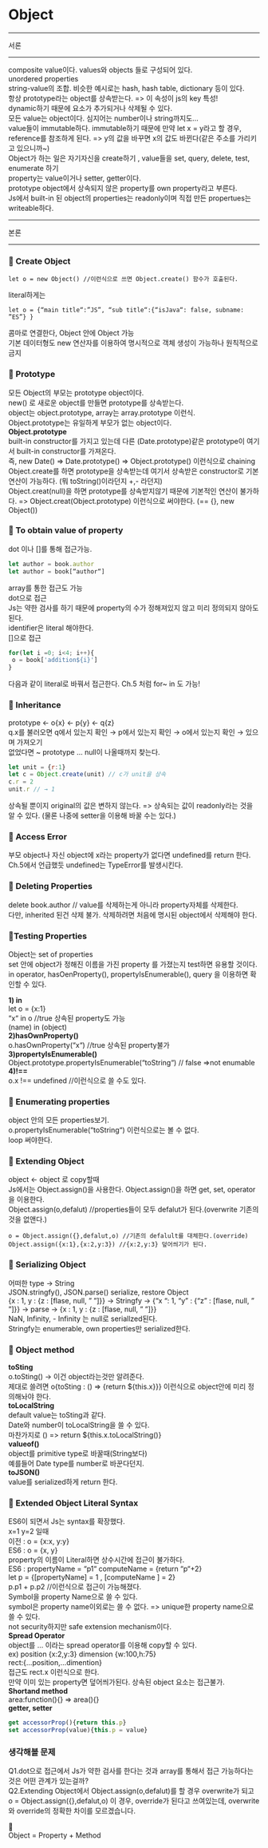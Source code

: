 # Object  
***
서론
***
composite value이다. values와 objects 들로 구성되어 있다.  
unordered properties  
string-value의 조합. 비슷한 예시로는 hash, hash table, dictionary 등이 있다.  
항상 prototype라는 object를 상속받는다. => 이 속성이 js의 key 특성!  
dynamic하기 때문에 요소가 추가되거나 삭제될 수 있다.  
모든 value는 object이다. 심지어는 number이나 string까지도…  
value들이 immutable하다. immutable하기 때문에 만약 let x = y라고 할 경우, reference를 참조하게 된다. => y의 값을 바꾸면 x의 값도 바뀐다(같은 주소를 가리키고 있으니까~)  
Object가 하는 일은 자기자신을 create하기 , value들을 set, query, delete, test, enumerate 하기  
property는 value이거나 setter, getter이다.  
prototype object에서 상속되지 않은 property를 own property라고 부른다.  
Js에서 built-in 된 object의 properties는 readonly이며 직접 만든 propertues는 writeable하다.  
***
본론 
***
### 🦑 Create Object  
```
let o = new Object() //이런식으로 쓰면 Object.create() 함수가 호출된다.  
```
literal하게는 
```
let o = {“main title“:”JS”, “sub title“:{“isJava“: false, subname: ”ES”} }  
```
콤마로 연결한다, Object 안에 Object 가능  
기본 데이터형도 new 연산자를 이용하여 명시적으로 객체 생성이 가능하나 원칙적으로 금지  
### 🦑 Prototype  
모든 Object의 부모는 prototype object이다.  
new() 로 새로운 object를 만들면 prototype를 상속받는다.  
object는 object.prototype, array는 array.prototype 이런식.  
Object.prototype는 유일하게 부모가 없는 object이다.  
**Object.prototype**  
built-in constructor를 가지고 있는데 다른 (Date.prototype)같은 prototype이 여기서 built-in constructor를 가져온다.  
즉, new Date() => Date.prototype() => Object.prototype() 이런식으로 chaining  
Object.create를 하면 prototype을 상속받는데 여기서 상속받은 constructor로 기본 연산이 가능하다. (뭐 toString()이라던지 +,- 라던지)  
Object.creat(null)을 하면 prototype를 상속받지않기 때문에 기본적인 연산이 불가하다. => Object.creat(Object.prototype) 이런식으로 써야한다. (== {}, new Object())  
### 🦑 To obtain value of property  
dot 이나 []를 통해 접근가능.  
```javascript
let author = book.author  
let author = book[“author“]  
```
array를 통한 접근도 가능  
dot으로 접근  
Js는 약한 검사를 하기 때문에 property의 수가 정해져있지 않고 미리 정의되지 않아도 된다.  
 identifier은 literal 해야한다.  
[]으로 접근
```javascript
for(let i =0; i<4; i++){  
 o = book['addition${i}']  
}  
```
다음과 같이 literal로 바꿔서 접근한다. Ch.5 처럼 for~ in 도 가능!  
### 🦑 Inheritance  
prototype ← o{x} ← p{y} ← q{z}  
q.x를 불러오면 q에서 있는지 확인 → p에서 있는지 확인 → o에서 있는지 확인 → 있으며 가져오기  
없었다면 ~ prototype … null이 나올때까지 찾는다.  
```javascript
let unit = {r:1}  
let c = Object.create(unit) // c가 unit을 상속  
c.r = 2  
unit.r // → 1
```
상속될 뿐이지 original의 값은 변하지 않는다. => 상속되는 값이 readonly라는 것을 알 수 있다. (물론 나중에 setter을 이용해 바꿀 수는 있다.)  
### 🦑 Access Error  
부모 object나 자신 object에 x라는 property가 없다면 undefined를 return 한다.
Ch.5에서 언급했듯 undefined는 TypeError를 발생시킨다.
### 🦑 Deleting Properties
delete book.author // value를 삭제하는게 아니라 property자체를 삭제한다.  
다만, inherited 된건 삭제 불가. 삭제하려면 처음에 명시된 object에서 삭제해야 한다.  
### 🦑Testing Properties  
Object는 set of properties  
set 안에 object가 정해진 이름을 가진 property 를 가졌는지 test하면 유용할 것이다.  
in operator, hasOenProperty(), propertyIsEnumerable(), query 을 이용하면 확인할 수 있다.  
  
**1) in**  
let o = {x:1}  
“x“ in o //true 상속된 property도 가능  
(name) in (object)  
**2)hasOwnProperty()**  
o.hasOwnProperty(“x“) //true 상속된 property불가  
**3)propertyIsEnumerable()**  
Object.prototype.propertyIsEnumerable(“toString“) // false =>not enumable  
**4)!==**  
o.x !== undefined //이런식으로 쓸 수도 있다.  
### 🦑 Enumerating properties  
object 안의 모든 properties보기.  
o.propertyIsEnumerable(“toString“) 이런식으로는 볼 수 없다.  
loop 써야한다.  
### 🦑 Extending Object  
object ← object 로 copy할때  
Js에서는 Object.assign()을 사용한다. Object.assign()을 하면 get, set, operator을 이용한다.  
Object.assign(o,defalut) //properties들이 모두 defalut가 된다.(overwrite 기존의 것을 없앤다.)  
```
o = Object.assign({},defalut,o) //기존의 defalult를 대체한다.(override)  
Object.assign({x:1},{x:2,y:3}) //{x:2,y:3} 덮어씌기가 된다.  
```
### 🦑 Serializing Object  
어떠한 type → String  
JSON.stringfy(), JSON.parse() serialize, restore Object  
{x : 1, y : {z : [flase, null, ” ”]}} → Stringfy → {“x “: 1, “y” : {“z” : [flase, null, ” ”]}} → parse → {x : 1, y : {z : [flase, null, ” ”]}}  
NaN, Infinity, - Infinity 는 null로 seriallzed된다.  
Stringfy는 enumerable, own properties만 serialized한다.  
### 🦑 Object method  
**toSting**  
o.toSting() → 이건 object라는것만 알려준다.  
제대로 쓸려면 o{toSting : () => {return ${this.x}}} 이런식으로 object안에 미리 정의해놔야 한다.  
**toLocalString**  
default value는 toSting과 같다.  
Date와 number이 toLocalString을 쓸 수 있다.  
마찬가지로 () => return ${this.x.toLocalString()}  
**valueof()**  
object를 primitive type로 바꿀때(String보다)  
예를들어 Date type를 number로 바꾼다던지.  
**toJSON()**  
 value를 serialized하게 return 한다.  
### 🦑 Extended Object Literal Syntax  
ES6이 되면서 Js는 syntax를 확장했다.  
x=1 y=2 일때  
 이전 : o = {x:x, y:y}  
ES6 : o = {x, y}  
property의 이름이 Literal하면 상수시간에 접근이 불가하다.  
ES6 : propertyName = “p1“ computeName = {return “p“+2}  
let p = {[propertyName] = 1 , [computeName ] = 2}  
p.p1 + p.p2 //이런식으로 접근이 가능해졌다.  
Symbol을 property Name으로 쓸 수 있다.  
 symbol은 property name이외로는 쓸 수 없다. => unique한 property name으로 쓸 수 있다.  
not security하지만 safe extension mechanism이다.  
**Spread Operator**  
object를 … 이라는 spread operator를 이용해 copy할 수 있다.  
 ex) position {x:2,y:3} dimension {w:100,h:75}  
rect:{…position,…dimention}  
 접근도 rect.x 이런식으로 한다.  
만약 이미 있는 property면 덮어씌가된다. 상속된 object 요소는 접근불가.  
**Shortand method**  
area:function(){} => area(){}  
**getter, setter**
```javascript
get accessorProp(){return this.p}  
set accessorProp(value){this.p = value}
```
  
    
### 생각해볼 문제 
Q1.dot으로 접근에서 Js가 약한 검사를 한다는 것과 array를 통해서 접근 가능하다는 것은 어떤 관계가 있는걸까?  
Q2.Extending Object에서 Object.assign(o,defalut)를 할 경우 overwrite가 되고 o = Object.assign({},defalut,o) 이 경우, override가 된다고 쓰여있는데, overwrite와 override의 정확한 차이를 모르겠습니다.  
  
  
🐹   
Object = Property + Method

